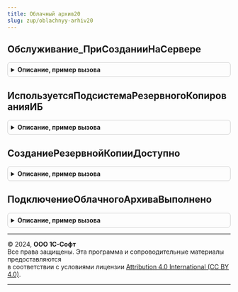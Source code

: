 ```yaml
---
title: Облачный архив20
slug: zup/oblachnyy-arhiv20
---
```



## Обслуживание_ПриСозданииНаСервере
<details style="margin: 1em 0; padding: 0.5em; border: 1px solid #ccc; border-radius: 6px;">

<summary style="font-weight: bold; cursor: pointer;">Описание, пример вызова</summary>

```bsl

// Вызывается из обработчика ПриСозданииНаСервере() формы Обслуживание панели администрирования БСП. Выполняет настройку
// отображения элементов управления связанных с облачным архивом.
//
// Параметры:
//  Форма - см. Обработка.ПанельАдминистрированияБСП.Форма.Обслуживание
//
Процедура Обслуживание_ПриСозданииНаСервере(Форма) Экспорт
```

Пример вызова
```bsl
ОблачныйАрхив20.Обслуживание_ПриСозданииНаСервере(Форма) 
```
</details>

## ИспользуетсяПодсистемаРезервногоКопированияИБ
<details style="margin: 1em 0; padding: 0.5em; border: 1px solid #ccc; border-radius: 6px;">

<summary style="font-weight: bold; cursor: pointer;">Описание, пример вызова</summary>

```bsl

// Возвращает признак работы подсистемы РезервноеКопированиеИБ в качестве основной подсистемы архивирования.
//
// Возвращаемое значение:
//  Булево - Истина, если подсистема РезервноеКопированиеИБ является основной подсистемой архивирования.
//
Функция ИспользуетсяПодсистемаРезервногоКопированияИБ() Экспорт
```

Пример вызова
```bsl
Результат = ОблачныйАрхив20.ИспользуетсяПодсистемаРезервногоКопированияИБ() 
```
</details>

## СозданиеРезервнойКопииДоступно
<details style="margin: 1em 0; padding: 0.5em; border: 1px solid #ccc; border-radius: 6px;">

<summary style="font-weight: bold; cursor: pointer;">Описание, пример вызова</summary>

```bsl

// Проверяет доступность инструмента создания резервной копии в Облачный архив.
//
// Возвращаемое значение:
//  Булево - Истина, если инструмент создания резервной копии доступен.
//
Функция СозданиеРезервнойКопииДоступно() Экспорт
```

Пример вызова
```bsl
Результат = ОблачныйАрхив20.СозданиеРезервнойКопииДоступно() 
```
</details>

## ПодключениеОблачногоАрхиваВыполнено
<details style="margin: 1em 0; padding: 0.5em; border: 1px solid #ccc; border-radius: 6px;">

<summary style="font-weight: bold; cursor: pointer;">Описание, пример вызова</summary>

```bsl

// Возвращает признак подключения информационной базы к Облачному архиву.
//
// Возвращаемое значение:
//  Булево - Истина, если параметры резервного копирования хранят информацию о пройденной процедуре регистрации в
//    сервисе Облачного архива.
//
Функция ПодключениеОблачногоАрхиваВыполнено() Экспорт
```

Пример вызова
```bsl
Результат = ОблачныйАрхив20.ПодключениеОблачногоАрхиваВыполнено() 
```
</details>

---

© 2024, **ООО 1С-Софт**  
Все права защищены. Эта программа и сопроводительные материалы предоставляются  
в соответствии с условиями лицензии [Attribution 4.0 International (CC BY 4.0)](https://creativecommons.org/licenses/by/4.0/legalcode).

---
